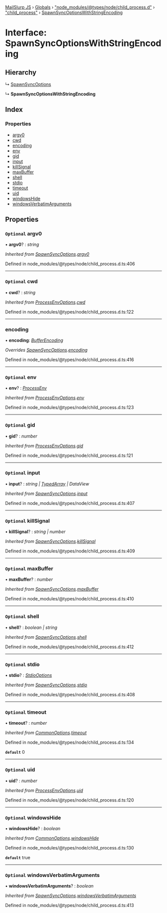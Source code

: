 [MailSlurp JS](../README.md) › [Globals](../globals.md) › ["node_modules/@types/node/child_process.d"](../modules/_node_modules__types_node_child_process_d_.md) › ["child_process"](../modules/_node_modules__types_node_child_process_d_._child_process_.md) › [SpawnSyncOptionsWithStringEncoding](_node_modules__types_node_child_process_d_._child_process_.spawnsyncoptionswithstringencoding.md)

# Interface: SpawnSyncOptionsWithStringEncoding

## Hierarchy

  ↳ [SpawnSyncOptions](_node_modules__types_node_child_process_d_._child_process_.spawnsyncoptions.md)

  ↳ **SpawnSyncOptionsWithStringEncoding**

## Index

### Properties

* [argv0](_node_modules__types_node_child_process_d_._child_process_.spawnsyncoptionswithstringencoding.md#optional-argv0)
* [cwd](_node_modules__types_node_child_process_d_._child_process_.spawnsyncoptionswithstringencoding.md#optional-cwd)
* [encoding](_node_modules__types_node_child_process_d_._child_process_.spawnsyncoptionswithstringencoding.md#encoding)
* [env](_node_modules__types_node_child_process_d_._child_process_.spawnsyncoptionswithstringencoding.md#optional-env)
* [gid](_node_modules__types_node_child_process_d_._child_process_.spawnsyncoptionswithstringencoding.md#optional-gid)
* [input](_node_modules__types_node_child_process_d_._child_process_.spawnsyncoptionswithstringencoding.md#optional-input)
* [killSignal](_node_modules__types_node_child_process_d_._child_process_.spawnsyncoptionswithstringencoding.md#optional-killsignal)
* [maxBuffer](_node_modules__types_node_child_process_d_._child_process_.spawnsyncoptionswithstringencoding.md#optional-maxbuffer)
* [shell](_node_modules__types_node_child_process_d_._child_process_.spawnsyncoptionswithstringencoding.md#optional-shell)
* [stdio](_node_modules__types_node_child_process_d_._child_process_.spawnsyncoptionswithstringencoding.md#optional-stdio)
* [timeout](_node_modules__types_node_child_process_d_._child_process_.spawnsyncoptionswithstringencoding.md#optional-timeout)
* [uid](_node_modules__types_node_child_process_d_._child_process_.spawnsyncoptionswithstringencoding.md#optional-uid)
* [windowsHide](_node_modules__types_node_child_process_d_._child_process_.spawnsyncoptionswithstringencoding.md#optional-windowshide)
* [windowsVerbatimArguments](_node_modules__types_node_child_process_d_._child_process_.spawnsyncoptionswithstringencoding.md#optional-windowsverbatimarguments)

## Properties

### `Optional` argv0

• **argv0**? : *string*

*Inherited from [SpawnSyncOptions](_node_modules__types_node_child_process_d_._child_process_.spawnsyncoptions.md).[argv0](_node_modules__types_node_child_process_d_._child_process_.spawnsyncoptions.md#optional-argv0)*

Defined in node_modules/@types/node/child_process.d.ts:406

___

### `Optional` cwd

• **cwd**? : *string*

*Inherited from [ProcessEnvOptions](_node_modules__types_node_child_process_d_._child_process_.processenvoptions.md).[cwd](_node_modules__types_node_child_process_d_._child_process_.processenvoptions.md#optional-cwd)*

Defined in node_modules/@types/node/child_process.d.ts:122

___

###  encoding

• **encoding**: *[BufferEncoding](../modules/_node_modules__types_node_globals_d_.md#bufferencoding)*

*Overrides [SpawnSyncOptions](_node_modules__types_node_child_process_d_._child_process_.spawnsyncoptions.md).[encoding](_node_modules__types_node_child_process_d_._child_process_.spawnsyncoptions.md#optional-encoding)*

Defined in node_modules/@types/node/child_process.d.ts:416

___

### `Optional` env

• **env**? : *[ProcessEnv](_node_modules__types_node_globals_d_.nodejs.processenv.md)*

*Inherited from [ProcessEnvOptions](_node_modules__types_node_child_process_d_._child_process_.processenvoptions.md).[env](_node_modules__types_node_child_process_d_._child_process_.processenvoptions.md#optional-env)*

Defined in node_modules/@types/node/child_process.d.ts:123

___

### `Optional` gid

• **gid**? : *number*

*Inherited from [ProcessEnvOptions](_node_modules__types_node_child_process_d_._child_process_.processenvoptions.md).[gid](_node_modules__types_node_child_process_d_._child_process_.processenvoptions.md#optional-gid)*

Defined in node_modules/@types/node/child_process.d.ts:121

___

### `Optional` input

• **input**? : *string | [TypedArray](../modules/_node_modules__types_node_globals_d_.nodejs.md#typedarray) | DataView*

*Inherited from [SpawnSyncOptions](_node_modules__types_node_child_process_d_._child_process_.spawnsyncoptions.md).[input](_node_modules__types_node_child_process_d_._child_process_.spawnsyncoptions.md#optional-input)*

Defined in node_modules/@types/node/child_process.d.ts:407

___

### `Optional` killSignal

• **killSignal**? : *string | number*

*Inherited from [SpawnSyncOptions](_node_modules__types_node_child_process_d_._child_process_.spawnsyncoptions.md).[killSignal](_node_modules__types_node_child_process_d_._child_process_.spawnsyncoptions.md#optional-killsignal)*

Defined in node_modules/@types/node/child_process.d.ts:409

___

### `Optional` maxBuffer

• **maxBuffer**? : *number*

*Inherited from [SpawnSyncOptions](_node_modules__types_node_child_process_d_._child_process_.spawnsyncoptions.md).[maxBuffer](_node_modules__types_node_child_process_d_._child_process_.spawnsyncoptions.md#optional-maxbuffer)*

Defined in node_modules/@types/node/child_process.d.ts:410

___

### `Optional` shell

• **shell**? : *boolean | string*

*Inherited from [SpawnSyncOptions](_node_modules__types_node_child_process_d_._child_process_.spawnsyncoptions.md).[shell](_node_modules__types_node_child_process_d_._child_process_.spawnsyncoptions.md#optional-shell)*

Defined in node_modules/@types/node/child_process.d.ts:412

___

### `Optional` stdio

• **stdio**? : *[StdioOptions](../modules/_node_modules__types_node_child_process_d_._child_process_.md#stdiooptions)*

*Inherited from [SpawnSyncOptions](_node_modules__types_node_child_process_d_._child_process_.spawnsyncoptions.md).[stdio](_node_modules__types_node_child_process_d_._child_process_.spawnsyncoptions.md#optional-stdio)*

Defined in node_modules/@types/node/child_process.d.ts:408

___

### `Optional` timeout

• **timeout**? : *number*

*Inherited from [CommonOptions](_node_modules__types_node_child_process_d_._child_process_.commonoptions.md).[timeout](_node_modules__types_node_child_process_d_._child_process_.commonoptions.md#optional-timeout)*

Defined in node_modules/@types/node/child_process.d.ts:134

**`default`** 0

___

### `Optional` uid

• **uid**? : *number*

*Inherited from [ProcessEnvOptions](_node_modules__types_node_child_process_d_._child_process_.processenvoptions.md).[uid](_node_modules__types_node_child_process_d_._child_process_.processenvoptions.md#optional-uid)*

Defined in node_modules/@types/node/child_process.d.ts:120

___

### `Optional` windowsHide

• **windowsHide**? : *boolean*

*Inherited from [CommonOptions](_node_modules__types_node_child_process_d_._child_process_.commonoptions.md).[windowsHide](_node_modules__types_node_child_process_d_._child_process_.commonoptions.md#optional-windowshide)*

Defined in node_modules/@types/node/child_process.d.ts:130

**`default`** true

___

### `Optional` windowsVerbatimArguments

• **windowsVerbatimArguments**? : *boolean*

*Inherited from [SpawnSyncOptions](_node_modules__types_node_child_process_d_._child_process_.spawnsyncoptions.md).[windowsVerbatimArguments](_node_modules__types_node_child_process_d_._child_process_.spawnsyncoptions.md#optional-windowsverbatimarguments)*

Defined in node_modules/@types/node/child_process.d.ts:413
